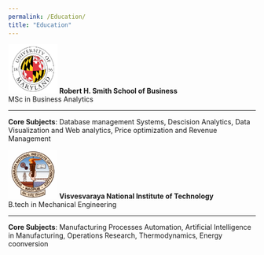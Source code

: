 ```yaml
---
permalink: /Education/
title: "Education"
---
```


<img src="/assets/images/UMD.png" alt="UMD logo" width="100" height="100">  **Robert H. Smith School of Business**  <br> MSc in Business Analytics

--------------------------------------------------------------------------  
  **Core Subjects**: Database management Systems, Descision Analytics, Data Visualization and Web analytics, Price optimization and Revenue Management



      
<img src="/assets/images/VNIT.png" alt="UMD logo" width="100" height="100">  **Visvesvaraya National Institute of Technology**  <br> B.tech in Mechanical Engineering 

--------------------------------------------------------------------------  
  **Core Subjects**: Manufacturing Processes Automation, Artificial Intelligence in Manufacturing, Operations Research, Thermodynamics, Energy coonversion
